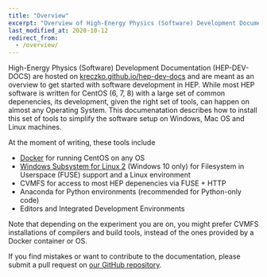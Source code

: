 ```yaml
---
title: "Overview"
excerpt: "Overview of High-Energy Physics (Software) Development Documentation"
last_modified_at: 2020-10-12
redirect_from:
  - /overview/
---
```

High-Energy Physics (Software) Development Documentation (HEP-DEV-DOCS) are hosted on [kreczko.github.io/hep-dev-docs](https://kreczko.github.io/hep-dev-docs/) and are meant as an overview to get started with software development in HEP.
While most HEP software is written for CentOS (6, 7, 8) with a large set of common depenencies, its development, given the right set of tools, can happen on almost any Operating System. This documenatation describes how to install this set of tools to simplify the software setup on Windows, Mac OS and Linux machines.

At the moment of writing, these tools include

- [Docker](docker) for running CentOS on any OS
- [Windows Subsystem for Linux 2](wsl) (Windows 10 only) for Filesystem in Userspace (FUSE) support and a Linux environment
- CVMFS for access to most HEP depenencies via FUSE + HTTP
- Anaconda for Python environments (recommended for Python-only code)
- Editors and Integrated Development Environments

Note that depending on the experiment you are on, you might prefer CVMFS installations of compilers and build tools,
instead of the ones provided by a Docker container or OS.

If you find mistakes or want to contribute to the documentation, please submit a pull request on [our GitHub repository](https://github.com/kreczko/hep-dev-docs).
